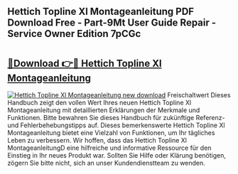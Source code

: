 ## Hettich Topline Xl Montageanleitung PDF Download Free - Part-9Mt User Guide Repair - Service Owner Edition 7pCGc

# <h2><a href="http://df8y7w.blite.top/?on=Hettich+Topline+Xl+Montageanleitung">🔗Download 👉🔴 Hettich Topline Xl Montageanleitung</a></h2>

[![Hettich Topline Xl Montageanleitung new download](https://i.imgur.com/lujVjoI.png)](http://df8y7w.blite.top/?on=Hettich+Topline+Xl+Montageanleitung)
Freischaltwert Dieses Handbuch zeigt den vollen Wert Ihres neuen Hettich Topline Xl Montageanleitung mit detaillierten Erklärungen der Merkmale und Funktionen. Bitte bewahren Sie dieses Handbuch für zukünftige Referenz- und Fehlerbehebungstipps auf. Dieses bemerkenswerte Hettich Topline Xl Montageanleitung bietet eine Vielzahl von Funktionen, um Ihr tägliches Leben zu verbessern. Wir hoffen, dass das Hettich Topline Xl MontageanleitungD eine hilfreiche und informative Ressource für den Einstieg in Ihr neues Produkt war. Sollten Sie Hilfe oder Klärung benötigen, zögern Sie bitte nicht, sich an unser Kundendienstteam zu wenden.
